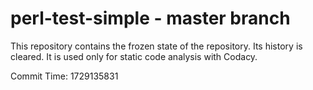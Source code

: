 # perl-test-simple - master branch

This repository contains the frozen state of the repository.
Its history is cleared. It is used only for static code
analysis with Codacy.

Commit Time: 1729135831